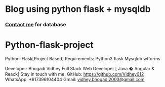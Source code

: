 
# Blog using python flask + mysqldb
### [Contact me](mailto:vidhey.bhogadi2003@gmail.com) for database

# Python-flask-project
Python-Flask[Project Based]
Requirements: 
Python3
flask
Mysqldb
wtforms

Developer: Bhogadi Vidhey
Full Stack Web Developer [ Java � Angular & Reack]
Stay in touch with me: 
GitHub: https://github.com/Vidhey012
WhatsApp: +917396104404
Gmail: vidhey.bhogadi2003@gmail.com 


